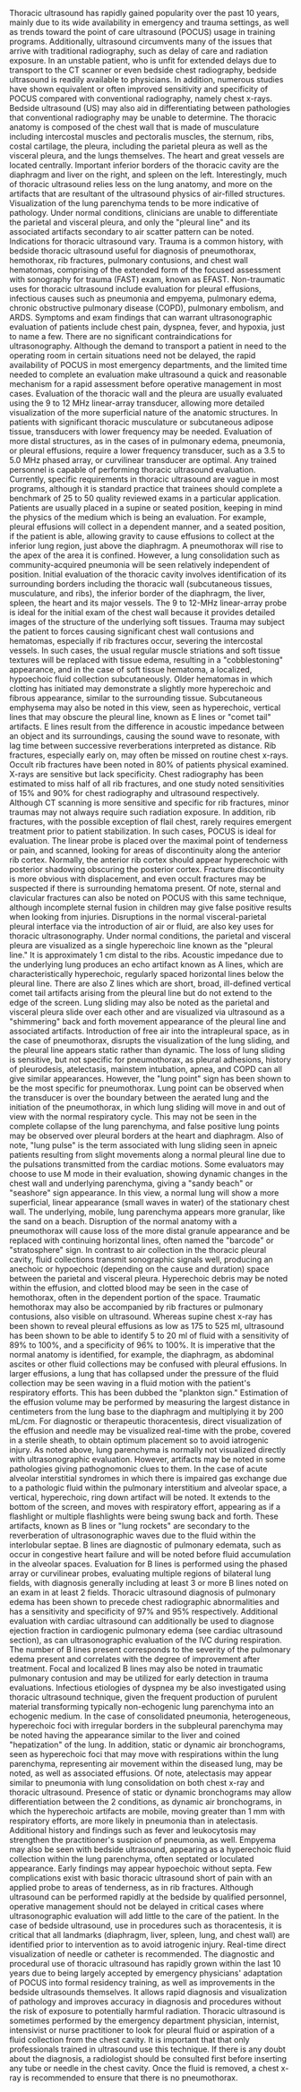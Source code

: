 Thoracic ultrasound has rapidly gained popularity over the past 10 years, mainly due to its wide availability in emergency and trauma settings, as well as trends toward the point of care ultrasound (POCUS) usage in training programs. Additionally, ultrasound circumvents many of the issues that arrive with traditional radiography, such as delay of care and radiation exposure. In an unstable patient, who is unfit for extended delays due to transport to the CT scanner or even bedside chest radiography, bedside ultrasound is readily available to physicians. In addition, numerous studies have shown equivalent or often improved sensitivity and specificity of POCUS compared with conventional radiography, namely chest x-rays. Bedside ultrasound (US) may also aid in differentiating between pathologies that conventional radiography may be unable to determine.
The thoracic anatomy is composed of the chest wall that is made of musculature including intercostal muscles and pectoralis muscles, the sternum, ribs, costal cartilage, the pleura, including the parietal pleura as well as the visceral pleura, and the lungs themselves. The heart and great vessels are located centrally. Important inferior borders of the thoracic cavity are the diaphragm and liver on the right, and spleen on the left. Interestingly, much of thoracic ultrasound relies less on the lung anatomy, and more on the artifacts that are resultant of the ultrasound physics of air-filled structures. Visualization of the lung parenchyma tends to be more indicative of pathology. Under normal conditions, clinicians are unable to differentiate the parietal and visceral pleura, and only the "pleural line" and its associated artifacts secondary to air scatter pattern can be noted.
Indications for thoracic ultrasound vary. Trauma is a common history, with bedside thoracic ultrasound useful for diagnosis of pneumothorax, hemothorax, rib fractures, pulmonary contusions, and chest wall hematomas, comprising of the extended form of the focused assessment with sonography for trauma (FAST) exam, known as EFAST. Non-traumatic uses for thoracic ultrasound include evaluation for pleural effusions, infectious causes such as pneumonia and empyema, pulmonary edema, chronic obstructive pulmonary disease (COPD), pulmonary embolism, and ARDS. Symptoms and exam findings that can warrant ultrasonographic evaluation of patients include chest pain, dyspnea, fever, and hypoxia, just to name a few.
There are no significant contraindications for ultrasonography. Although the demand to transport a patient in need to the operating room in certain situations need not be delayed, the rapid availability of POCUS in most emergency departments, and the limited time needed to complete an evaluation make ultrasound a quick and reasonable mechanism for a rapid assessment before operative management in most cases.
Evaluation of the thoracic wall and the pleura are usually evaluated using the 9 to 12 MHz linear-array transducer, allowing more detailed visualization of the more superficial nature of the anatomic structures. In patients with significant thoracic musculature or subcutaneous adipose tissue, transducers with lower frequency may be needed. Evaluation of more distal structures, as in the cases of in pulmonary edema, pneumonia, or pleural effusions, require a lower frequency transducer, such as a 3.5 to 5.0 MHz phased array, or curvilinear transducer are optimal.
Any trained personnel is capable of performing thoracic ultrasound evaluation. Currently, specific requirements in thoracic ultrasound are vague in most programs, although it is standard practice that trainees should complete a benchmark of 25 to 50 quality reviewed exams in a particular application.
Patients are usually placed in a supine or seated position, keeping in mind the physics of the medium which is being an evaluation. For example, pleural effusions will collect in a dependent manner, and a seated position, if the patient is able, allowing gravity to cause effusions to collect at the inferior lung region, just above the diaphragm. A pneumothorax will rise to the apex of the area it is confined. However, a lung consolidation such as community-acquired pneumonia will be seen relatively independent of position.
Initial evaluation of the thoracic cavity involves identification of its surrounding borders including the thoracic wall (subcutaneous tissues, musculature, and ribs), the inferior border of the diaphragm, the liver, spleen, the heart and its major vessels. The 9 to 12-MHz linear-array probe is ideal for the initial exam of the chest wall because it provides detailed images of the structure of the underlying soft tissues. Trauma may subject the patient to forces causing significant chest wall contusions and hematomas, especially if rib fractures occur, severing the intercostal vessels. In such cases, the usual regular muscle striations and soft tissue textures will be replaced with tissue edema, resulting in a "cobblestoning" appearance, and in the case of soft tissue hematoma, a localized, hypoechoic fluid collection subcutaneously. Older hematomas in which clotting has initiated may demonstrate a slightly more hyperechoic and fibrous appearance, similar to the surrounding tissue. Subcutaneous emphysema may also be noted in this view, seen as hyperechoic, vertical lines that may obscure the pleural line, known as E lines or "comet tail" artifacts. E lines result from the difference in acoustic impedance between an object and its surroundings, causing the sound wave to resonate, with lag time between successive reverberations interpreted as distance. Rib fractures, especially early on, may often be missed on routine chest x-rays. Occult rib fractures have been noted in 80% of patients physical examined. X-rays are sensitive but lack specificity. Chest radiography has been estimated to miss half of all rib fractures, and one study noted sensitivities of 15% and 90% for chest radiography and ultrasound respectively. Although CT scanning is more sensitive and specific for rib fractures, minor traumas may not always require such radiation exposure. In addition, rib fractures, with the possible exception of flail chest, rarely requires emergent treatment prior to patient stabilization. In such cases, POCUS is ideal for evaluation. The linear probe is placed over the maximal point of tenderness or pain, and scanned, looking for areas of discontinuity along the anterior rib cortex. Normally, the anterior rib cortex should appear hyperechoic with posterior shadowing obscuring the posterior cortex. Fracture discontinuity is more obvious with displacement, and even occult fractures may be suspected if there is surrounding hematoma present. Of note, sternal and clavicular fractures can also be noted on POCUS with this same technique, although incomplete sternal fusion in children may give false positive results when looking from injuries.
Disruptions in the normal visceral-parietal pleural interface via the introduction of air or fluid, are also key uses for thoracic ultrasonography. Under normal conditions, the parietal and visceral pleura are visualized as a single hyperechoic line known as the "pleural line." It is approximately 1 cm distal to the ribs. Acoustic impedance due to the underlying lung produces an echo artifact known as A lines, which are characteristically hyperechoic, regularly spaced horizontal lines below the pleural line. There are also Z lines which are short, broad, ill-defined vertical comet tail artifacts arising from the pleural line but do not extend to the edge of the screen. Lung sliding may also be noted as the parietal and visceral pleura slide over each other and are visualized via ultrasound as a "shimmering" back and forth movement appearance of the pleural line and associated artifacts. Introduction of free air into the intrapleural space, as in the case of pneumothorax, disrupts the visualization of the lung sliding, and the pleural line appears static rather than dynamic. The loss of lung sliding is sensitive, but not specific for pneumothorax, as pleural adhesions, history of pleurodesis, atelectasis, mainstem intubation, apnea, and COPD can all give similar appearances. However, the "lung point" sign has been shown to be the most specific for pneumothorax. Lung point can be observed when the transducer is over the boundary between the aerated lung and the initiation of the pneumothorax, in which lung sliding will move in and out of view with the normal respiratory cycle. This may not be seen in the complete collapse of the lung parenchyma, and false positive lung points may be observed over pleural borders at the heart and diaphragm. Also of note, "lung pulse" is the term associated with lung sliding seen in apneic patients resulting from slight movements along a normal pleural line due to the pulsations transmitted from the cardiac motions. Some evaluators may choose to use M mode in their evaluation, showing dynamic changes in the chest wall and underlying parenchyma, giving a "sandy beach" or "seashore" sign appearance. In this view, a normal lung will show a more superficial, linear appearance (small waves in water) of the stationary chest wall. The underlying, mobile, lung parenchyma appears more granular, like the sand on a beach. Disruption of the normal anatomy with a pneumothorax will cause loss of the more distal granule appearance and be replaced with continuing horizontal lines, often named the "barcode" or "stratosphere" sign.
In contrast to air collection in the thoracic pleural cavity, fluid collections transmit sonographic signals well, producing an anechoic or hypoechoic (depending on the cause and duration) space between the parietal and visceral pleura. Hyperechoic debris may be noted within the effusion, and clotted blood may be seen in the case of hemothorax, often in the dependent portion of the space. Traumatic hemothorax may also be accompanied by rib fractures or pulmonary contusions, also visible on ultrasound. Whereas supine chest x-ray has been shown to reveal pleural effusions as low as 175 to 525 ml, ultrasound has been shown to be able to identify 5 to 20 ml of fluid with a sensitivity of 89% to 100%, and a specificity of 96% to 100%. It is imperative that the normal anatomy is identified, for example, the diaphragm, as abdominal ascites or other fluid collections may be confused with pleural effusions. In larger effusions, a lung that has collapsed under the pressure of the fluid collection may be seen waving in a fluid motion with the patient's respiratory efforts. This has been dubbed the "plankton sign." Estimation of the effusion volume may be performed by measuring the largest distance in centimeters from the lung base to the diaphragm and multiplying it by 200 mL/cm. For diagnostic or therapeutic thoracentesis, direct visualization of the effusion and needle may be visualized real-time with the probe, covered in a sterile sheath, to obtain optimum placement so to avoid iatrogenic injury.
As noted above, lung parenchyma is normally not visualized directly with ultrasonographic evaluation. However, artifacts may be noted in some pathologies giving pathognomonic clues to them. In the case of acute alveolar interstitial syndromes in which there is impaired gas exchange due to a pathologic fluid within the pulmonary interstitium and alveolar space, a vertical, hyperechoic, ring down artifact will be noted. It extends to the bottom of the screen, and moves with respiratory effort, appearing as if a flashlight or multiple flashlights were being swung back and forth. These artifacts, known as B lines or "lung rockets" are secondary to the reverberation of ultrasonographic waves due to the fluid within the interlobular septae. B lines are diagnostic of pulmonary edemata, such as occur in congestive heart failure and will be noted before fluid accumulation in the alveolar spaces. Evaluation for B lines is performed using the phased array or curvilinear probes, evaluating multiple regions of bilateral lung fields, with diagnosis generally including at least 3 or more B lines noted on an exam in at least 2 fields. Thoracic ultrasound diagnosis of pulmonary edema has been shown to precede chest radiographic abnormalities and has a sensitivity and specificity of 97% and 95% respectively. Additional evaluation with cardiac ultrasound can additionally be used to diagnose ejection fraction in cardiogenic pulmonary edema (see cardiac ultrasound section), as can ultrasonographic evaluation of the IVC during respiration. The number of B lines present corresponds to the severity of the pulmonary edema present and correlates with the degree of improvement after treatment. Focal and localized B lines may also be noted in traumatic pulmonary contusion and may be utilized for early detection in trauma evaluations.
Infectious etiologies of dyspnea my be also investigated using thoracic ultrasound technique, given the frequent production of purulent material transforming typically non-echogenic lung parenchyma into an echogenic medium. In the case of consolidated pneumonia, heterogeneous, hyperechoic foci with irregular borders in the subpleural parenchyma may be noted having the appearance similar to the liver and coined "hepatization" of the lung. In addition, static or dynamic air bronchograms, seen as hyperechoic foci that may move with respirations within the lung parenchyma, representing air movement within the diseased lung, may be noted, as well as associated effusions. Of note, atelectasis may appear similar to pneumonia with lung consolidation on both chest x-ray and thoracic ultrasound. Presence of static or dynamic bronchograms may allow differentiation between the 2 conditions, as dynamic air bronchograms, in which the hyperechoic artifacts are mobile, moving greater than 1 mm with respiratory efforts, are more likely in pneumonia than in atelectasis. Additional history and findings such as fever and leukocytosis may strengthen the practitioner's suspicion of pneumonia, as well. Empyema may also be seen with bedside ultrasound, appearing as a hyperechoic fluid collection within the lung parenchyma, often septated or loculated appearance. Early findings may appear hypoechoic without septa.
Few complications exist with basic thoracic ultrasound short of pain with an applied probe to areas of tenderness, as in rib fractures. Although ultrasound can be performed rapidly at the bedside by qualified personnel, operative management should not be delayed in critical cases where ultrasonographic evaluation will add little to the care of the patient. In the case of bedside ultrasound, use in procedures such as thoracentesis, it is critical that all landmarks (diaphragm, liver, spleen, lung, and chest wall) are identified prior to intervention as to avoid iatrogenic injury. Real-time direct visualization of needle or catheter is recommended.
The diagnostic and procedural use of thoracic ultrasound has rapidly grown within the last 10 years due to being largely accepted by emergency physicians' adaptation of POCUS into formal residency training, as well as improvements in the bedside ultrasounds themselves. It allows rapid diagnosis and visualization of pathology and improves accuracy in diagnosis and procedures without the risk of exposure to potentially harmful radiation.
Thoracic ultrasound is sometimes performed by the emergency department physician, internist, intensivist or nurse practitioner to look for pleural fluid or aspiration of a fluid collection from the chest cavity. It is important that that only professionals trained in ultrasound use this technique. If there is any doubt about the diagnosis, a radiologist should be consulted first before inserting any tube or needle in the chest cavity. Once the fluid is removed, a chest x-ray is recommended to ensure that there is no pneumothorax.